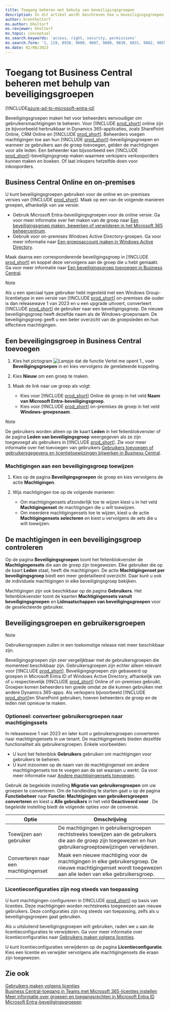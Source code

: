 ```yaml
---
title: Toegang beheren met behulp van beveiligingsgroepen
description: In dit artikel wordt beschreven hoe u beveiligingsgroepen gebruikt om gebruikersmachtigingen te definiëren.
author: brentholtorf
ms.author: bholtorf
ms.reviewer: bholtorf
ms.topic: conceptual
ms.search.keywords: 'access, right, security, permissions'
ms.search.form: '1, 119, 8930, 9800, 9807, 9808, 9830, 9831, 9802, 9855, 9862'
ms.date: 02/08/2023
---
```


# Toegang tot Business Central beheren met behulp van beveiligingsgroepen

[!INCLUDE[azure-ad-to-microsoft-entra-id](~/../shared-content/shared/azure-ad-to-microsoft-entra-id.md)]

Beveiligingsgroepen maken het voor beheerders eenvoudiger om gebruikersmachtigingen te beheren. Voor [!INCLUDE [prod_short](includes/prod_short.md)] online zijn ze bijvoorbeeld herbruikbaar in Dynamics 365-applicaties, zoals SharePoint Online, CRM Online en [!INCLUDE [prod_short](includes/prod_short.md)]. Beheerders voegen machtigingen toe aan hun [!INCLUDE [prod_short](includes/prod_short.md)]-beveiligingsgroepen en wanneer ze gebruikers aan de groep toevoegen, gelden de machtigingen voor alle leden. Een beheerder kan bijvoorbeeld een [!INCLUDE [prod_short](includes/prod_short.md)]-beveiligingsgroep maken waarmee verkopers verkooporders kunnen maken en boeken. Of laat inkopers hetzelfde doen voor inkooporders.

## Business Central Online en on-premises

U kunt beveiligingsgroepen gebruiken voor de online en on-premises versies van [!INCLUDE [prod_short](includes/prod_short.md)]. Maak op een van de volgende manieren groepen, afhankelijk van uw versie:

* Gebruik Microsoft Entra-beveiligingsgroepen voor de online versie. Ga voor meer informatie over het maken van de groep naar [Een beveiligingsgroep maken, bewerken of verwijderen in het Microsoft 365 beheercentrum](/microsoft-365/admin/email/create-edit-or-delete-a-security-group).
* Gebruik voor on-premises Windows Active Directory-groepen. Ga voor meer informatie naar [Een groepsaccount maken in Windows Active Directory](/windows/security/operating-system-security/network-security/windows-firewall/create-a-group-account-in-active-directory).

Maak daarna een corresponderende beveiligingsgroep in [!INCLUDE [prod_short](includes/prod_short.md)] en koppel deze vervolgens aan de groep die u hebt gemaakt. Ga voor meer informatie naar [Een beveiligingsgroep toevoegen in Business Central](#add-a-security-group-in-business-central).

> [!NOTE]
> Als u een speciaal type gebruiker hebt ingesteld met een Windows Group-licentietype in een versie van [!INCLUDE [prod_short](includes/prod_short.md)] on-premises die ouder is dan releasewave 1 van 2023 en u een upgrade uitvoert, converteert [!INCLUDE [prod_short](includes/prod_short.md)] de gebruiker naar een beveiligingsgroep. De nieuwe beveiligingsgroep heeft dezelfde naam als de Windows-groepsnaam. De beveiligingsgroep geeft u een beter overzicht van de groepsleden en hun effectieve machtigingen.

## Een beveiligingsgroep in Business Central toevoegen

1. Kies het pictogram ![Lampje dat de functie Vertel me opent 1.](media/ui-search/search_small.png "Vertel me wat u wilt doen"), voer **Beveiligingsgroepen** in en kies vervolgens de gerelateerde koppeling.
1. Kies **Nieuw** om een groep te maken.
1. Maak de link naar uw groep als volgt:

    * Kies voor [!INCLUDE [prod_short](includes/prod_short.md)] Online de groep in het veld **Naam van Microsoft Entra-beveiligingsgroep**.
    * Kies voor [!INCLUDE [prod_short](includes/prod_short.md)] on-premises de groep in het veld **Windows-groepsnaam**.

> [!NOTE]
> De gebruikers worden alleen op de kaart **Leden** in het feitenblokvenster of de pagina **Leden van beveiligingsgroep** weergegeven als ze zijn toegevoegd als gebruikers in [!INCLUDE [prod_short](includes/prod_short.md)]. Zie voor meer informatie over het toevoegen van gebruikers [Gebruikers toevoegen of gebruikersgegevens en licentietoewijzingen bijwerken in Business Central](ui-how-users-permissions.md#adduser).  

### Machtigingen aan een beveiligingsgroep toewijzen

1. Kies op de pagina **Beveiligingsgroepen** de groep en kies vervolgens de actie **Machtigingen**.
1. Wijs machtigingen toe op de volgende manieren:

    * Om machtigingensets afzonderlijk toe te wijzen kiest u in het veld **Machtigingenset** de machtigingen die u wilt toewijzen.
    * Om meerdere machtigingensets toe te wijzen, kiest u de actie **Machtigingensets selecteren** en kiest u vervolgens de sets die u wilt toewijzen.

## De machtigingen in een beveiligingsgroep controleren

Op de pagina **Beveiligingsgroepen** toont het feitenblokvenster de **Machtigingensets** die aan de groep zijn toegewezen. Elke gebruiker die op de kaart **Leden** staat, heeft die machtigingen. De actie **Machtigingenset per beveiligingsgroep** biedt een meer gedetailleerd overzicht. Daar kunt u ook de individuele machtigingen in elke beveiligingsgroep bekijken.

Machtigingen zijn ook beschikbaar op de pagina **Gebruikers**. Het feitenblokvenster toont de kaarten **Machtigingensets vanuit beveiligingsgroepen** en **Lidmaatschappen van beveiligingsgroepen** voor de geselecteerde gebruiker.

## Beveiligingsgroepen en gebruikersgroepen

> [!NOTE]
> Gebruikersgroepen zullen in een toekomstige release niet meer beschikbaar zijn.

Beveiligingsgroepen zijn zeer vergelijkbaar met de gebruikersgroepen die momenteel beschikbaar zijn. Gebruikersgroepen zijn echter alleen relevant voor [!INCLUDE [prod_short](includes/prod_short.md)]. Beveiligingsgroepen zijn gebaseerd op groepen in Microsoft Entra ID of Windows Active Directory, afhankelijk van of u respectievelijk [!INCLUDE [prod_short](includes/prod_short.md)] Online of on-premises gebruikt. Groepen komen beheerders ten goede omdat ze die kunnen gebruiken met andere Dynamics 365-apps. Als verkopers bijvoorbeeld [!INCLUDE [prod_short](includes/prod_short.md)]en SharePoint gebruiken, hoeven beheerders de groep en de leden niet opnieuw te maken.

### Optioneel: converteer gebruikersgroepen naar machtigingssets

In releasewave 1 van 2023 en later kunt u gebruikersgroepen converteren naar machtigingensets in uw tenant. De machtigingensets bieden dezelfde functionaliteit als gebruikersgroepen. Enkele voorbeelden:

* U kunt het feitenblok **Gebruikers** gebruiken om machtigingen voor gebruikers te beheren.
* U kunt inzoomen op de naam van de machtigingenset om andere machtigingensets toe te voegen aan de set waaraan u werkt. Ga voor meer informatie naar [Andere machtigingensets toevoegen](ui-define-granular-permissions.md#to-add-other-permission-sets).

Gebruik de begeleide instelling **Migratie van gebruikersgroepen** om uw groepen te converteren. Om de handleiding te starten gaat u op de pagina **Functiebeheer** naar **Functie: Machtigingen van gebruikersgroepen converteren** en kiest u **Alle gebruikers** in het veld **Geactiveerd voor** . De begeleide instelling biedt de volgende opties voor de conversie.

|Optie  |Omschrijving  |
|---------|---------|
|Toewijzen aan gebruiker     | De machtigingen in gebruikersgroepen rechtstreeks toewijzen aan de gebruikers die aan de groep zijn toegewezen en hun gebruikersgroeptoewijzingen verwijderen.        |
|Converteren naar een machtigingenset     | Maak een nieuwe machtiging voor de machtigingen in elke gebruikersgroep. De nieuwe machtigingenset wordt toegewezen aan alle leden van elke gebruikersgroep.          |

### Licentieconfiguraties zijn nog steeds van toepassing

U kunt machtigingen configureren in [!INCLUDE [prod_short](includes/prod_short.md)] op basis van licenties. Deze machtigingen worden rechtstreeks toegewezen aan nieuwe gebruikers. Deze configuraties zijn nog steeds van toepassing, zelfs als u beveiligingsgroepen gaat gebruiken.

Als u uitsluitend beveiligingsgroepen wilt gebruiken, raden we u aan de licentieconfiguraties te verwijderen. Ga voor meer informatie over licentieconfiguraties naar [Gebruikers maken volgens licenties](ui-how-users-permissions.md).

U kunt licentieconfiguraties verwijderen op de pagina **Licentieconfiguratie**. Kies een licentie en verwijder vervolgens alle machtigingensets die eraan zijn toegewezen.

## Zie ook

[Gebruikers maken volgens licenties](ui-how-users-permissions.md)  
[Business Central-toegang in Teams met Microsoft 365-licenties instellen](admin-access-with-m365-license-setup.md)  
[Meer informatie over groepen en toegangsrechten in Microsoft Entra ID](/azure/active-directory/fundamentals/concept-learn-about-groups)  
[Microsoft Entra-beveiligingsgroepen](/windows-server/identity/ad-ds/manage/understand-security-groups)  
